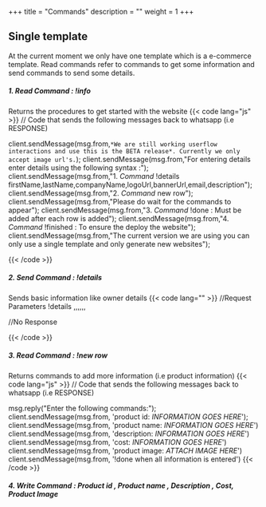 +++
title = "Commands"
description = ""
weight = 1
+++
## Single template
At the current moment we only have one template which is a e-commerce template. Read commands refer to commands to get some information and send commands to send some
details.

##### 1. Read Command : !info
Returns the procedures to get started with the website
{{< code lang="js" >}}
// Code that sends the following messages back to whatsapp (i.e RESPONSE)

client.sendMessage(msg.from,`*We are still working userflow interactions and use this is the BETA release*. Currently we only accept image url's.`);
client.sendMessage(msg.from,"For entering details enter details using the following syntax :");
client.sendMessage(msg.from,"1. *Command* !details firstName,lastName,companyName,logoUrl,bannerUrl,email,description");
client.sendMessage(msg.from,"2. *Command* new row");
client.sendMessage(msg.from,"Please do wait for the commands to appear");
client.sendMessage(msg.from,"3. *Command* !done : Must be added after each row is added");
client.sendMessage(msg.from,"4. *Command* !finished : To ensure the deploy the website");
client.sendMessage(msg.from,"The current version we are using you can only use a single template and only generate new websites");

{{< /code >}}

##### 2. Send Command : !details
Sends basic information like owner details
{{< code lang="" >}}
//Request Parameters
!details <First Name>,<Last Name>,<Company Name>,<Company logo url>,<Banner url>,<Email>,<Description>

//No Response

{{< /code >}}

##### 3. Read Command : !new row
Returns commands to add more information (i.e product information)
{{< code lang="js" >}}
// Code that sends the following messages back to whatsapp (i.e RESPONSE)

msg.reply("Enter the following commands:");
client.sendMessage(msg.from, 'product id: *INFORMATION GOES HERE*');
client.sendMessage(msg.from, 'product name: *INFORMATION GOES HERE*')
client.sendMessage(msg.from, 'description: *INFORMATION GOES HERE*')
client.sendMessage(msg.from, 'cost: *INFORMATION GOES HERE*')
client.sendMessage(msg.from, 'product image: *ATTACH IMAGE HERE*')
client.sendMessage(msg.from, '!done when all information is entered')
{{< /code >}}

##### 4. Write Command : Product id , Product name , Description , Cost, Product Image 
